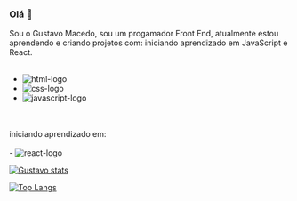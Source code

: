 ### Olá 👋

Sou o Gustavo Macedo, sou um progamador Front End, atualmente estou aprendendo e criando projetos com:  iniciando aprendizado em JavaScript e React.
<br/>
<br/>
- <img src="https://img.shields.io/badge/HTML-239120?style=for-the-badge&logo=html5&logoColor=white" alt="html-logo"/>
- <img src="https://img.shields.io/badge/CSS-239120?&style=for-the-badge&logo=css3&logoColor=white" alt="css-logo"/>
- <img src="https://img.shields.io/badge/JavaScript-323330?style=for-the-badge&logo=javascript&logoColor=F7DF1E" alt="javascript-logo"/>
<br/>
<br/>
  iniciando aprendizado em:
  <br/>
  <br/>
 - <img src="https://img.shields.io/badge/React-20232A?style=for-the-badge&logo=react&logoColor=61DAFB" alt="react-logo"/>


[![Gustavo stats](https://github-readme-stats.vercel.app/api?username=Gustavomacedo92)](https://github.com/anuraghazra/github-readme-stats)

[![Top Langs](https://github-readme-stats.vercel.app/api/top-langs/?username=Gustavomacedo92)](https://github.com/anuraghazra/github-readme-stats)
